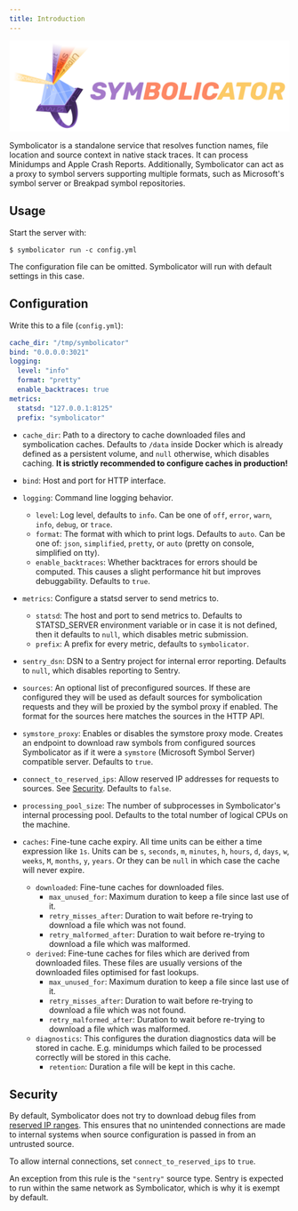 ```yaml
---
title: Introduction
---
```


<p align="center">
    <img src="https://github.com/getsentry/symbolicator/raw/master/artwork/logo.png" width="520" alt="Symbolicator">
    <br />
</p>

Symbolicator is a standalone service that resolves function names, file location
and source context in native stack traces. It can process Minidumps and Apple
Crash Reports. Additionally, Symbolicator can act as a proxy to symbol servers
supporting multiple formats, such as Microsoft's symbol server or Breakpad
symbol repositories.

## Usage

Start the server with:

```shell
$ symbolicator run -c config.yml
```

The configuration file can be omitted. Symbolicator will run with default
settings in this case.

## Configuration

Write this to a file (`config.yml`):

```yaml
cache_dir: "/tmp/symbolicator"
bind: "0.0.0.0:3021"
logging:
  level: "info"
  format: "pretty"
  enable_backtraces: true
metrics:
  statsd: "127.0.0.1:8125"
  prefix: "symbolicator"
```

- `cache_dir`: Path to a directory to cache downloaded files and symbolication
  caches. Defaults to `/data` inside Docker which is already defined as a
  persistent volume, and `null` otherwise, which disables caching. **It is
  strictly recommended to configure caches in production!**
- `bind`: Host and port for HTTP interface.
- `logging`: Command line logging behavior.
    - `level`: Log level, defaults to `info`. Can be one of `off`, `error`,
      `warn`, `info`, `debug`, or `trace`.
    - `format`: The format with which to print logs. Defaults to `auto`. Can be
      one of: `json`, `simplified`, `pretty`, or `auto` (pretty on console,
      simplified on tty).
    - `enable_backtraces`: Whether backtraces for errors should be computed. This
      causes a slight performance hit but improves debuggability. Defaults to
      `true`.
- `metrics`: Configure a statsd server to send metrics to.
    - `statsd`: The host and port to send metrics to. Defaults to STATSD_SERVER
      environment variable or in case it is not defined, then it defaults to `null`,
      which disables metric submission.
    - `prefix`: A prefix for every metric, defaults to `symbolicator`.
- `sentry_dsn`: DSN to a Sentry project for internal error reporting. Defaults
  to `null`, which disables reporting to Sentry.
- `sources`: An optional list of preconfigured sources. If these are configured
  they will be used as default sources for symbolication requests and they will
  be proxied by the symbol proxy if enabled. The format for the sources here
  matches the sources in the HTTP API.
- `symstore_proxy`: Enables or disables the symstore proxy mode. Creates an
  endpoint to download raw symbols from configured sources Symbolicator as if it
  were a `symstore` (Microsoft Symbol Server) compatible server. Defaults to
  `true`.
- `connect_to_reserved_ips`: Allow reserved IP addresses for requests to
  sources. See [Security](#security). Defaults to `false`.
- `processing_pool_size`: The number of subprocesses in Symbolicator's internal
  processing pool. Defaults to the total number of logical CPUs on the machine.
- `caches`: Fine-tune cache expiry.
  All time units can be either a time expression like `1s`.  Units
  can be `s`, `seconds`, `m`, `minutes`, `h`, `hours`, `d`, `days`,
  `w`, `weeks`, `M`, `months`, `y`, `years`.  Or they can be `null`
  in which case the cache will never expire.

  - `downloaded`: Fine-tune caches for downloaded files.
     - `max_unused_for`: Maximum duration to keep a file since last
       use of it.
     - `retry_misses_after`: Duration to wait before re-trying to
       download a file which was not found.
     - `retry_malformed_after`: Duration to wait before re-trying to
       download a file which was malformed.
  - `derived`: Fine-tune caches for files which are derived from
    downloaded files.  These files are usually versions of the
    downloaded files optimised for fast lookups.
    - `max_unused_for`: Maximum duration to keep a file since last
      use of it.
    - `retry_misses_after`: Duration to wait before re-trying to
      download a file which was not found.
    - `retry_malformed_after`: Duration to wait before re-trying to
      download a file which was malformed.
  - `diagnostics`: This configures the duration diagnostics data
    will be stored in cache.  E.g. minidumps which failed to be
    processed correctly will be stored in this cache.
    - `retention`: Duration a file will be kept in this cache.

## Security

By default, Symbolicator does not try to download debug files from [reserved IP
ranges](https://en.wikipedia.org/wiki/Reserved_IP_addresses). This ensures that
no unintended connections are made to internal systems when source configuration
is passed in from an untrusted source.

To allow internal connections, set `connect_to_reserved_ips` to `true`.

An exception from this rule is the `"sentry"` source type. Sentry is expected to
run within the same network as Symbolicator, which is why it is exempt by
default.
